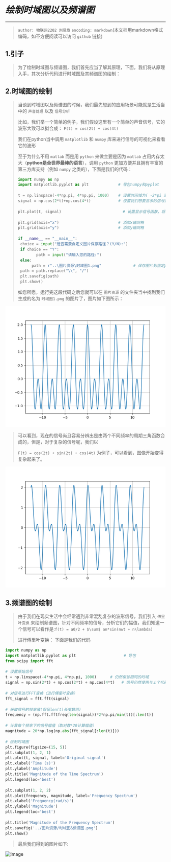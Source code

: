 #   *绘制时域图以及频谱图*
---
> `author: 物联网2202 刘昱旗`
> `encoding: markdown`(本文档用markdown格式编码，如不方便阅读可以访问 `github` 链接)
## 1.引子

> 为了绘制时域图与频谱图，我们首先应当了解其原理，下面，我们将从原理入手，其次分析代码进行时域图及其频谱图的绘制：

## 2.时域图的绘制

> 当谈到时域图以及频谱图的时候，我们最先想到的应用场景可能就是生活当中的 `声音处理` 以及 `信号分析`
>
> 比如，我们举一个简单的例子，我们假设这里有一个简单的声音信号，它的波形大致可以拟合成： ` F(t) = cos(2t) + cos(4t) ` 
>
> 我们在python当中调用 `matplotlib` 和 `numpy` 库来进行信号的可视化来看看它的波形
>
> 至于为什么不用 `matlab` 而是用 `python` 来做主要是因为 `matlab` 占用内存太大（**~~python是全世界最棒的语言~~**），调用 `python` 更加方便并且拥有丰富的第三方库支持（例如  `numpy` 之类的），下面是我们的代码：
>
> ```python
> import numpy as np
> import matplotlib.pyplot as plt             # 导包numpy和pyplot
> 
> t = np.linspace(-4*np.pi, 4*np.pi, 1000)    # 设置时间域为( -2*pi 到 2*pi )，取1000步以防图像过于尖锐
> signal = np.cos(2*t)+np.cos(4*t)            # 设置我们想要显示的信号函数
> 
> plt.plot(t, signal)                   		# 设置显示信号函数，将参数传入
> 
> plt.grid(axis="x")                          # 添加x轴网格
> plt.grid(axis="y")                          # 添加y轴网格
> 
> if __name__ == "__main__":
>  choice = input("是否需要自定义图片保存路径？(Y/N):")
>  if choice == "Y":
>         path = input("请输入您的路径:")
>  else:
>     	path = r"..\图片资源\时域图1.png"				# 保存图片到指定path(这里没写try和expect逻辑，所以需要自己手动建一个名字叫做图片资源的文件夹)
>  path = path.replace("\\", "/")
>  plt.savefig(path)
>  plt.show()
> ```
>
> 如您所愿，运行完这段代码之后您就可以在 `图片资源` 的文件夹当中找到我们生成的名为 `时域图1.png` 的图片了，图片如下图所示：
>

![Image](./图片资源/时域图1.png)


> 可以看到，现在的信号尚且容易分辨出是由两个不同频率的周期三角函数合成的，但是，对于复杂的信号呢，我们以
>
> `F(t) = cos(2t) + sin(2t) + cos(4t)` 为例子，可以看到，图像开始变得复杂起来了。

![Image](./图片资源/时域图2.png)

## 3.频谱图的绘制

> 由于我们在现实生活中会经常遇到非常混乱复杂的波形信号，我们引入 `傅里叶变换` 来绘制频谱图，针对不同频率的信号，分析它们的幅值，我们知道一个信号可以看作是:` f(t) = a0/2 + $\sum$ an*sin(nwt + n\lambda) `
>
> 进行傅里叶变换： 下面是我们的代码
> 
```python
import numpy as np
import matplotlib.pyplot as plt                     # 导包
from scipy import fft

# 设置原始信号
t = np.linspace(-4*np.pi, 4*np.pi, 1000)      # 仍然保留相同的时域
signal = np.sin(2*t) + np.cos(2*t) + np.cos(4*t)   # 信号仍然使用与上个代码相同的信号

# 对信号进行FFT变换（进行傅里叶变换）
fft_signal = fft.fft(signal)

# 获取信号的频率值(保留len(t)长度数组)
frequency = (np.fft.fftfreq(len(signal))*2*np.pi/min(t))[:len(t)]

# 计算每个频率下的信号幅值（取对数*20计算幅值）
magnitude = 20*np.log(np.abs(fft_signal[:len(t)]))

# 绘制时域图
plt.figure(figsize=(15, 5))
plt.subplot(1, 2, 1)
plt.plot(t, signal, label='Original signal')
plt.xlabel('Time (s)')
plt.ylabel('Amplitude')
plt.title('Magnitude of the Time Spectrum')
plt.legend(loc='best')

plt.subplot(1, 2, 2)
plt.plot(frequency, magnitude, label='Frequency Spectrum')
plt.xlabel('Frequency(rad/s)')
plt.ylabel('Magnitude')
plt.legend(loc='best')

plt.title('Magnitude of the Frequency Spectrum')
plt.savefig('../图片资源/时域图&频谱图.png')
plt.show()
```

> 最后我们得到的图片如下:
> 
![Image](../图片资源/时域图&频谱图.png)